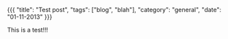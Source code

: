 {{{ "title": "Test post", "tags": ["blog", "blah"], "category": "general", "date": "01-11-2013" }}}

This is a test!!!
